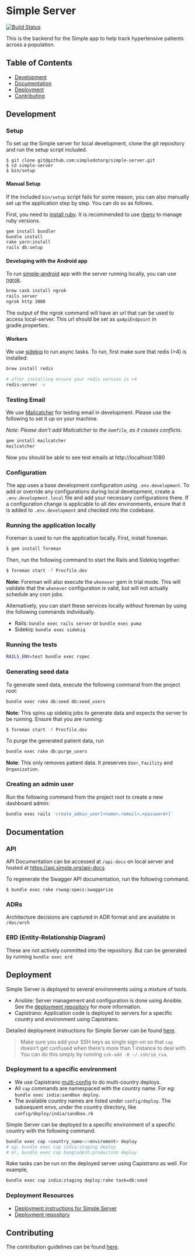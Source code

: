 # Simple Server

[![Build Status](https://semaphoreci.com/api/v1/resolvetosavelives/simple-server/branches/master/badge.svg)](https://semaphoreci.com/resolvetosavelives/simple-server)

This is the backend for the Simple app to help track hypertensive patients across a population.

## Table of Contents

* [Development](#development)
* [Documentation](#documentation)
* [Deployment](#deployment)
* [Contributing](#contributing)

## Development

### Setup

To set up the Simple server for local development, clone the git repository and
run the setup script included.

```
$ git clone git@github.com:simpledotorg/simple-server.git
$ cd simple-server
$ bin/setup
```

#### Manual Setup

If the included `bin/setup` script fails for some reason, you can also manually
set up the application step by step. You can do so as follows.

First, you need to [install
ruby](https://www.ruby-lang.org/en/documentation/installation). It is
recommended to use [rbenv](https://github.com/rbenv/rbenv) to manage ruby
versions.

```bash
gem install bundler
bundle install
rake yarn:install
rails db:setup
```

#### Developing with the Android app

To run [simple-android](https://github.com/simpledotorg/simple-android/) app
with the server running locally, you can use [ngrok](https://ngrok.com).

```bash
brew cask install ngrok
rails server
ngrok http 3000
```

The output of the ngrok command will have an url that can be used to access
local-server. This url should be set as `qaApiEndpoint` in gradle.properties.

#### Workers

We use [sidekiq](https://github.com/mperham/sidekiq) to run async tasks. To run, first make sure that redis (>4) is installed:

```bash
brew install redis

# after installing ensure your redis version is >4
redis-server -v
```

### Testing Email

We use [Mailcatcher](https://mailcatcher.me/) for testing email in development. Please use the
following to set it up on your machine.

_Note: Please don't add Mailcatcher to the `Gemfile`, as it causes conflicts._

```bash
gem install mailcatcher
mailcatcher
```

Now you should be able to see test emails at http://localhost:1080

### Configuration

The app uses a base development configuration using `.env.development`. To add or override any configurations during
local development, create a `.env.development.local` file and add your necessary configurations there. If a
configuration change is applicable to all dev environments, ensure that it is added to `.env.development` and checked
into the codebase.

### Running the application locally

Foreman is used to run the application locally. First, install foreman.

```bash
$ gem install foreman
```

Then, run the following command to start the Rails and Sidekiq together.

```bash
$ foreman start -f Procfile.dev
```

**Note:** Foreman will also execute the `whenever` gem in trial mode. This will validate that the `whenever`
configuration is valid, but will not actually schedule any cron jobs.

Alternatively, you can start these services locally _without_ foreman by using the following commands individually.

* Rails: `bundle exec rails server` or `bundle exec puma`
* Sidekiq: `bundle exec sidekiq`

### Running the tests

```bash
RAILS_ENV=test bundle exec rspec
```

### Generating seed data

To generate seed data, execute the following command from the project root:

```bash
bundle exec rake db:seed db:seed_users
```

**Note**: This spins up sidekiq jobs to generate data and expects the server to be running. 
Ensure that you are running:

```bash
$ foreman start -f Procfile.dev
```

To purge the generated patient data, run

```bash
bundle exec rake db:purge_users
```

**Note**: This only removes patient data. It preserves `User`, `Facility` and `Organization`.

### Creating an admin user

Run the following command from the project root to create a new dashboard admin:
```bash
bundle exec rails 'create_admin_user[<name>,<email>,<password>]'
```

## Documentation

### API

API Documentation can be accessed at `/api-docs` on local server and hosted at https://api.simple.org/api-docs

To regenerate the Swagger API documentation, run the following command.

```
$ bundle exec rake rswag:specs:swaggerize
```

### ADRs

Architecture decisions are captured in ADR format and are available in `/doc/arch`

### ERD (Entity-Relationship Diagram)

These are not actively committed into the repository. But can be generated by running `bundle exec erd`


## Deployment

Simple Server is deployed to several environments using a mixture of tools.

* Ansible: Server management and configuration is done using Ansible. See the [deployment repository](https://github.com/simpledotorg/deployment/tree/master/ansible)
  for more information.
* Capistrano: Application code is deployed to servers for a specific country and environment using Capistrano.

Detailed deployment instructions for Simple Server can be found [here](doc/deployment.md).

> Make sure you add your SSH keys as single sign-on so that `cap` doesn't get confused when there's more than 1 instance
> to deal with. You can do this simply by running `ssh-add -K ~/.ssh/id_rsa`.

### Deployment to a specific environment

* We use Capistrano [multi-config](https://github.com/railsware/capistrano-multiconfig) to do multi-country deploys.
* All `cap` commands are namespaced with the country name. For eg: `bundle exec india:sandbox deploy`.
* The available country names are listed under `config/deploy`. The subsequent envs, under the country directory, like
  `config/deploy/india/sandbox.rb`

Simple Server can be deployed to a specific environment of a specific country with the following command.

```bash
bundle exec cap <country_name>:<enviroment> deploy
# eg: bundle exec cap india:staging deploy
# or, bundle exec cap bangladesh:production deploy
```

Rake tasks can be run on the deployed server using Capistrano as well. For example,

```bash
bundle exec cap india:staging deploy:rake task=db:seed
```

### Deployment Resources

* [Deployment instructions for Simple Server](doc/deployment.md)
* [Deployment repository](https://github.com/simpledotorg/deployment)

## Contributing

The contribution guidelines can be found [here](doc/contributing.md).
